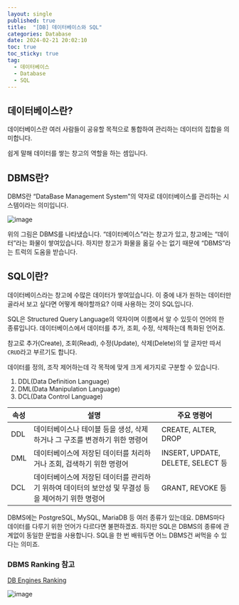 ```yaml
---
layout: single
published: true
title:  "[DB] 데이터베이스와 SQL"
categories: Database
date: 2024-02-21 20:02:10
toc: true
toc_sticky: true
tag:   
  - 데이터베이스
  - Database
  - SQL
---
```


## 데이터베이스란?

데이터베이스란 여러 사람들이 공유할 목적으로 통합하여 관리하는 데이터의 집합을 의미합니다.

쉽게 말해 데이터를 쌓는 창고의 역할을 하는 셈입니다.

## DBMS란?

DBMS란 “DataBase Management System”의 약자로 데이터베이스를 관리하는 시스템이라는 의미입니다.

![image](https://github.com/BaxDailyGit/BaxDailyGit/assets/99312529/f0ce714c-c643-4217-8e5d-e8cb914e4e6f)


위의 그림은 DBMS를 나타냈습니다. “데이터베이스”라는 창고가 있고, 창고에는 “데이터”라는 화물이 쌓여있습니다. 하지만 창고가 화물을 옮길 수는 없기 때문에 “DBMS”라는 트럭의 도움을 받습니다.

## SQL이란?

데이터베이스라는 창고에 수많은 데이터가 쌓여있습니다. 이 중에 내가 원하는 데이터만 골라서 보고 싶다면 어떻게 해야할까요? 이때 사용하는 것이 SQL입니다.

SQL은 Structured Query Language의 약자이며 이름에서 알 수 있듯이 언어의 한 종류입니다. 데이터베이스에서 데이터를 추가, 조회, 수정, 삭제하는데 특화된 언어죠.

참고로 추가(Create), 조회(Read), 수정(Update), 삭제(Delete)의 앞 글자만 따서 `CRUD`라고 부르기도 합니다.

데이터를 정의, 조작 제어하는데 각 목적에 맞게 크게 세가지로 구분할 수 있습니다.

1. DDL(Data Definition Language)
2. DML(Data Manipulation Language)
3. DCL(Data Control Language)

| 속성 | 설명 | 주요 명령어 |
| --- | --- | --- |
| DDL | 데이터베이스나 테이블 등을 생성, 삭제하거나 그 구조를 변경하기 위한 명령어 | CREATE, ALTER, DROP |
| DML | 데이터베이스에 저장된 데이터를 처리하거나 조회, 검색하기 위한 명령어 | INSERT, UPDATE, DELETE, SELECT 등 |
| DCL | 데이터베이스에 저장된 데이터를 관리하기 위하여 데이터의 보안성 및 무결성 등을 제어하기 위한 명령어 | GRANT, REVOKE 등 |

DBMS에는 PostgreSQL, MySQL, MariaDB 등 여러 종류가 있는데요. DBMS마다 데이터를 다루기 위한 언어가 다르다면 불편하겠죠. 하지만 SQL은 DBMS의 종류에 관계없이 동일한 문법을 사용합니다. SQL을 한 번 배워두면 어느 DBMS건 써먹을 수 있다는 의미죠.

### DBMS Ranking 참고

[DB Engines Ranking](https://db-engines.com/en/ranking)

![image](https://github.com/BaxDailyGit/BaxDailyGit/assets/99312529/4e5dcc30-d171-4205-a186-71485e4d1b02)

